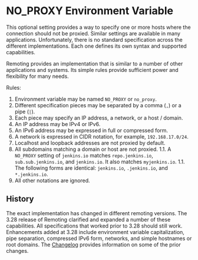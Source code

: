 # NO_PROXY Environment Variable

This optional setting provides a way to specify one or more hosts where the connection should not be proxied.
Similar settings are available in many applications. Unfortunately, there is no standard specification across the different implementations.
Each one defines its own syntax and supported capabilities.

Remoting provides an implementation that is similar to a number of other applications and systems. Its simple rules provide
sufficient power and flexibility for many needs.

Rules:
1. Environment variable may be named `NO_PROXY` or `no_proxy`.
1. Different specification pieces may be separated by a comma (`,`) or a pipe (`|`).
1. Each piece may specify an IP address, a network, or a host / domain.
1. An IP address may be IPv4 or IPv6.
1. An IPv6 address may be expressed in full or compressed form.
1. A network is expressed in CIDR notation, for example, `192.168.17.0/24`.
1. Localhost and loopback addresses are not proxied by default.
1. All subdomains matching a domain or host are not proxied.
1.1. A `NO_PROXY` setting of `jenkins.io` matches `repo.jenkins.io`, `sub.sub.jenkins.io`, and `jenkins.io`. It also matches `myjenkins.io`.
1.1. The following forms are identical: `jenkins.io`, `.jenkins.io`, and `*.jenkins.io`.
1. All other notations are ignored.

## History

The exact implementation has changed in different remoting versions. The 3.28 release of Remoting clarified and expanded a
number of these capabilities. All specifications that worked prior to 3.28 should still work. Enhancements added at 3.28
include environment variable capitalization, pipe separation, compressed
IPv6 form, networks, and simple hostnames or root domains. The [Changelog](../CHANGELOG.md) provides information on some of the prior changes.